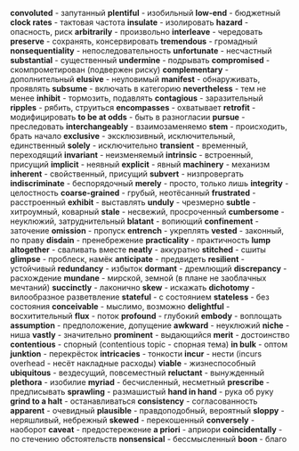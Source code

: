 **convoluted** - запутанный
**plentiful** - изобильный
**low-end** - бюджетный
**clock rates** - тактовая частота
**insulate** - изолировать
**hazard** - опасность, риск
**arbitrarily** - произвольно
**interleave** - чередовать
**preserve** - сохранять, консервировать
**tremendous** - громадный
**nonsequentiality** - непоследовательность
**unfortunate** - несчастный
**substantial** - существенный
**undermine** - подрывать
**compromised** - скомпрометирован (подвержен риску)
**complementary** - дополнительный
**elusive** - неуловимый
**manifest** - обнаруживать, проявлять
**subsume** - включать в категорию
**nevertheless** - тем не менее
**inhibit** - тормозить, подавлять
**contagious** - заразительный
**ripples** - рябить, струиться
**encompasses** - охватывает
**retrofit** - модифицировать
**to be at odds** - быть в разногласии
**pursue** - преследовать
**interchangeably** - взаимозаменяемо
**stem** - происходить, брать начало
**exclusive** - эксклюзивный, исключительный, единственный
**solely** - исключительно
**transient** - временный, переходящий
**invariant** - неизменяемый
**intrinsic** - встроенный, присущий
**implicit** - неявный
**explicit** - явный
**machinery** - механизм
**inherent** - свойственный, присущий
 **subvert** - низпровергать
**indiscriminate** - беспорядочный
**merely** - просто, только лишь
**integrity** - целостность
**coarse-grained** - грубый, неотёсанный
**frustrated** - расстроенный
**exhibit** - выставлять
**unduly** - чрезмерно
**subtle** - хитроумный, коварный
**stale** - несвежий, просроченный
**cumbersome** - неуклюжий, затруднительный
**blatant** - вопиющий
**confinement** - заточение
**omission** - пропуск
**entrench** - укреплять
**vested** - законный, по праву
**disdain** - пренебрежение
**practicality** - практичность
**lump altogether** - сваливать вместе
**neatly** - аккуратно
**stitched** - сшиты
**glimpse** - проблеск, намёк
**anticipate** - предвидеть
**resilient** - устойчивый
**redundancy** - избыток
 **dormant** - дремлющий
**discrepancy** - расхождение
 **mundane** - мирской, земной (в плане не заоблачных мечтаний)
**succinctly** - лаконично
**skew** - искажать
**dichotomy** - вилообразное разветвление
**stateful** - с состоянием
**stateless** - без состояния
**conceivable** - мыслимо, возможно
**delightful** - восхитительный
**flux** - поток
**profound** - глубокий
**embody** - воплощать
**assumption** - предположение, допущение
**awkward** - неуклюжий
**niche** - ниша
**vastly** - значительно
**prominent** - выдающийся
**merit** - достоинство
**contentious** - спорный (contentious topic - спорная тема)
**in bulk** - оптом
**junktion** - перекрёсток
**intricacies** - тонкости
**incur** - нести (incurs overhead - несёт накладные расходы)
**viable** - жизнеспособный
**ubiquitous** - вездесущий, повсеместный
**reluctant** - вынужденный
**plethora** - изобилие
**myriad** - бесчисленный, несметный
**prescribe** - предписывать
**sprawling** - размашистый
**hand in hand** - рука об руку
**grind to a halt** - останавливаться
**consistency** - согласованность
**apparent** - очевидный
**plausible** - правдоподобный, вероятный
**sloppy** - неряшливый, небрежный
**skewed** - перекошенный
**conversely** - наоборот
**caveat** - предостережение
**a priori** - априори
**coincidentally** - по стечению обстоятельств
**nonsensical** - бессмысленный
**boon** - благо